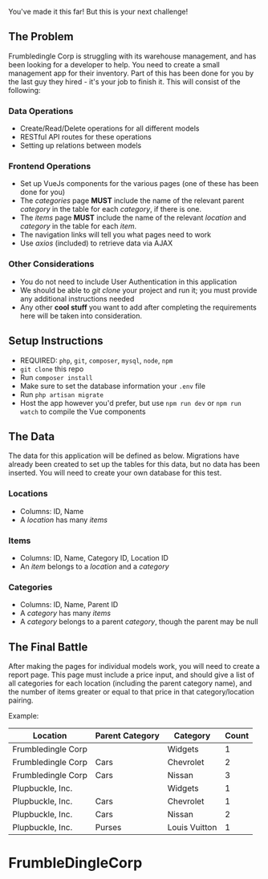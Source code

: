 You've made it this far! But this is your next challenge!

## The Problem
Frumbledingle Corp is struggling with its warehouse management, and has been looking for a developer to help. You need to create a small management app for their inventory. Part of this has been done for you by the last guy they hired - it's your job to finish it. This will consist of the following:

### Data Operations
- Create/Read/Delete operations for all different models
- RESTful API routes for these operations
- Setting up relations between models

### Frontend Operations
- Set up VueJs components for the various pages (one of these has been done for you)
- The *categories* page **MUST** include the name of the relevant parent *category* in the table for each *category*, if there is one.
- The *items* page **MUST** include the name of the relevant *location* and *category* in the table for each *item*.
- The navigation links will tell you what pages need to work
- Use *axios* (included) to retrieve data via AJAX

### Other Considerations
- You do not need to include User Authentication in this application
- We should be able to *git clone* your project and run it; you must provide any additional instructions needed
- Any other **cool stuff** you want to add after completing the requirements here will be taken into consideration.

## Setup Instructions
- REQUIRED: `php`, `git`, `composer`, `mysql`, `node`, `npm`
- `git clone` this repo
- Run `composer install`
- Make sure to set the database information your `.env` file
- Run `php artisan migrate`
- Host the app however you'd prefer, but use `npm run dev` or `npm run watch` to compile the Vue components

## The Data
The data for this application will be defined as below. Migrations have already been created to set up the tables for this data, but no data has been inserted. You will need to create your own database for this test.

### Locations
- Columns: ID, Name
- A *location* has many *items*

### Items
- Columns: ID, Name, Category ID, Location ID
- An *item* belongs to a *location* and a *category*

### Categories
- Columns: ID, Name, Parent ID
- A *category* has many *items*
- A *category* belongs to a parent *category*, though the parent may be null

## The Final Battle
After making the pages for individual models work, you will need to create a report page. This page must include a price input, and should give a list of all categories for each location (including the parent category name), and the number of items greater or equal to that price in that category/location pairing.

Example:

|Location|Parent Category|Category|Count|
|--|--|--|--|
|Frumbledingle Corp| |Widgets|1|
|Frumbledingle Corp|Cars|Chevrolet|2|
|Frumbledingle Corp|Cars|Nissan|3|
|Plupbuckle, Inc.| |Widgets|1|
|Plupbuckle, Inc.|Cars|Chevrolet|1|
|Plupbuckle, Inc.|Cars|Nissan|2|
|Plupbuckle, Inc.|Purses|Louis Vuitton|1|



# FrumbleDingleCorp

